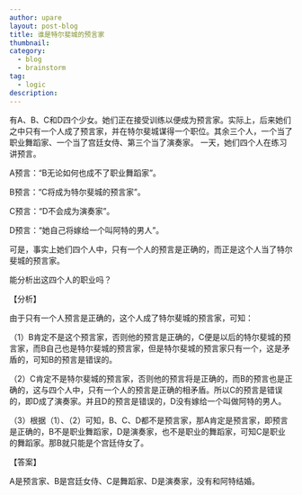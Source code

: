 ```yaml
---
author: upare
layout: post-blog
title: 谁是特尔斐城的预言家
thumbnail:
category:
  - blog
  - brainstorm
tag:
  - logic
description: 
---
```

有A、B、C和D四个少女。她们正在接受训练以便成为预言家。实际上，后来她们之中只有一个人成了预言家，并在特尔斐城谋得一个职位。其余三个人，一个当了职业舞蹈家、一个当了宫廷女侍、第三个当了演奏家。 一天，她们四个人在练习讲预言。

A预言：“B无论如何也成不了职业舞蹈家”。

B预言：“C将成为特尔斐城的预言家”。

C预言：“D不会成为演奏家”。

D预言：“她自己将嫁给一个叫阿特的男人”。

可是，事实上她们四个人中，只有一个人的预言是正确的，而正是这个人当了特尔斐城的预言家。

能分析出这四个人的职业吗？

【分析】

由于只有一个人预言是正确的，这个人成了特尔斐城的预言家，可知：

（1）B肯定不是这个预言家，否则他的预言是正确的，C便是以后的特尔斐城的预言家，而B自己也是特尔斐城的预言家，但是特尔斐城的预言家只有一个，这是矛盾的，可知B的预言是错误的。

（2）C肯定不是特尔斐城的预言家，否则他的预言将是正确的，而B的预言也是正确的，这与四个人中，只有一个人的预言是正确的相矛盾。所以C的预言是错误的，即D成了演奏家。并且D的预言是错误的，D没有嫁给一个叫做阿特的男人。

（3）根据（1）、（2）可知，B、C、D都不是预言家，那A肯定是预言家，即预言是正确的，B不是职业舞蹈家，D是演奏家，也不是职业的舞蹈家，可知C是职业的舞蹈家。那B就只能是个宫廷侍女了。

【答案】

A是预言家、B是宫廷女侍、C是舞蹈家、D是演奏家，没有和阿特结婚。